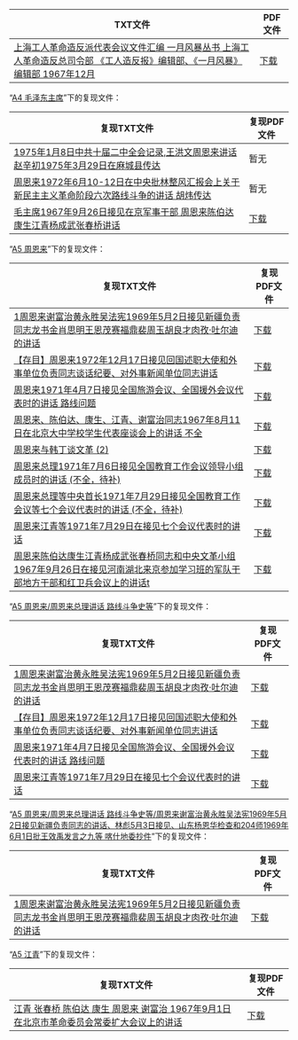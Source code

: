 | TXT文件 | PDF文件 |
| ------- | ------- |
| [上海工人革命造反派代表会议文件汇编 一月风暴丛书 上海工人革命造反总司令部 《工人造反报》编辑部、《一月风暴》编辑部 1967年12月](%E4%B8%8A%E6%B5%B7%E5%B7%A5%E4%BA%BA%E9%9D%A9%E5%91%BD%E9%80%A0%E5%8F%8D%E6%B4%BE%E4%BB%A3%E8%A1%A8%E4%BC%9A%E8%AE%AE%E6%96%87%E4%BB%B6%E6%B1%87%E7%BC%96%20%E4%B8%80%E6%9C%88%E9%A3%8E%E6%9A%B4%E4%B8%9B%E4%B9%A6%20%E4%B8%8A%E6%B5%B7%E5%B7%A5%E4%BA%BA%E9%9D%A9%E5%91%BD%E9%80%A0%E5%8F%8D%E6%80%BB%E5%8F%B8%E4%BB%A4%E9%83%A8%20%E3%80%8A%E5%B7%A5%E4%BA%BA%E9%80%A0%E5%8F%8D%E6%8A%A5%E3%80%8B%E7%BC%96%E8%BE%91%E9%83%A8%E3%80%81%E3%80%8A%E4%B8%80%E6%9C%88%E9%A3%8E%E6%9A%B4%E3%80%8B%E7%BC%96%E8%BE%91%E9%83%A8%201967%E5%B9%B412%E6%9C%88.txt) | [下载](%E4%B8%8A%E6%B5%B7%E5%B7%A5%E4%BA%BA%E9%9D%A9%E5%91%BD%E9%80%A0%E5%8F%8D%E6%B4%BE%E4%BB%A3%E8%A1%A8%E4%BC%9A%E8%AE%AE%E6%96%87%E4%BB%B6%E6%B1%87%E7%BC%96%20%E4%B8%80%E6%9C%88%E9%A3%8E%E6%9A%B4%E4%B8%9B%E4%B9%A6%20%E4%B8%8A%E6%B5%B7%E5%B7%A5%E4%BA%BA%E9%9D%A9%E5%91%BD%E9%80%A0%E5%8F%8D%E6%80%BB%E5%8F%B8%E4%BB%A4%E9%83%A8%20%E3%80%8A%E5%B7%A5%E4%BA%BA%E9%80%A0%E5%8F%8D%E6%8A%A5%E3%80%8B%E7%BC%96%E8%BE%91%E9%83%A8%E3%80%81%E3%80%8A%E4%B8%80%E6%9C%88%E9%A3%8E%E6%9A%B4%E3%80%8B%E7%BC%96%E8%BE%91%E9%83%A8%201967%E5%B9%B412%E6%9C%88.pdf) |

“[A4 毛泽东主席](../A4%20%E6%AF%9B%E6%B3%BD%E4%B8%9C%E4%B8%BB%E5%B8%AD)”下的复现文件：

| 复现TXT文件 | 复现PDF文件 |
| ------- | ------- |
| [1975年1月8日中共十届二中全会记录,王洪文周恩来讲话 赵辛初1975年3月29日在麻城县传达](../A4%20%E6%AF%9B%E6%B3%BD%E4%B8%9C%E4%B8%BB%E5%B8%AD/1975%E5%B9%B41%E6%9C%888%E6%97%A5%E4%B8%AD%E5%85%B1%E5%8D%81%E5%B1%8A%E4%BA%8C%E4%B8%AD%E5%85%A8%E4%BC%9A%E8%AE%B0%E5%BD%95%2C%E7%8E%8B%E6%B4%AA%E6%96%87%E5%91%A8%E6%81%A9%E6%9D%A5%E8%AE%B2%E8%AF%9D%20%E8%B5%B5%E8%BE%9B%E5%88%9D1975%E5%B9%B43%E6%9C%8829%E6%97%A5%E5%9C%A8%E9%BA%BB%E5%9F%8E%E5%8E%BF%E4%BC%A0%E8%BE%BE.txt) | 暂无 |
| [周恩来1972年6月10-12日在中央批林整风汇报会上关于新民主主义革命阶段六次路线斗争的讲话 胡炜传达](../A4%20%E6%AF%9B%E6%B3%BD%E4%B8%9C%E4%B8%BB%E5%B8%AD/%E5%91%A8%E6%81%A9%E6%9D%A51972%E5%B9%B46%E6%9C%8810-12%E6%97%A5%E5%9C%A8%E4%B8%AD%E5%A4%AE%E6%89%B9%E6%9E%97%E6%95%B4%E9%A3%8E%E6%B1%87%E6%8A%A5%E4%BC%9A%E4%B8%8A%E5%85%B3%E4%BA%8E%E6%96%B0%E6%B0%91%E4%B8%BB%E4%B8%BB%E4%B9%89%E9%9D%A9%E5%91%BD%E9%98%B6%E6%AE%B5%E5%85%AD%E6%AC%A1%E8%B7%AF%E7%BA%BF%E6%96%97%E4%BA%89%E7%9A%84%E8%AE%B2%E8%AF%9D%20%E8%83%A1%E7%82%9C%E4%BC%A0%E8%BE%BE.txt) | 暂无 |
| [毛主席1967年9月26日接见在京军事干部 周恩来陈伯达康生江青杨成武张春桥讲话 ](../A4%20%E6%AF%9B%E6%B3%BD%E4%B8%9C%E4%B8%BB%E5%B8%AD/%E6%AF%9B%E4%B8%BB%E5%B8%AD1967%E5%B9%B49%E6%9C%8826%E6%97%A5%E6%8E%A5%E8%A7%81%E5%9C%A8%E4%BA%AC%E5%86%9B%E4%BA%8B%E5%B9%B2%E9%83%A8%20%E5%91%A8%E6%81%A9%E6%9D%A5%E9%99%88%E4%BC%AF%E8%BE%BE%E5%BA%B7%E7%94%9F%E6%B1%9F%E9%9D%92%E6%9D%A8%E6%88%90%E6%AD%A6%E5%BC%A0%E6%98%A5%E6%A1%A5%E8%AE%B2%E8%AF%9D%20.txt) | [下载](../A4%20%E6%AF%9B%E6%B3%BD%E4%B8%9C%E4%B8%BB%E5%B8%AD/%E6%AF%9B%E4%B8%BB%E5%B8%AD1967%E5%B9%B49%E6%9C%8826%E6%97%A5%E6%8E%A5%E8%A7%81%E5%9C%A8%E4%BA%AC%E5%86%9B%E4%BA%8B%E5%B9%B2%E9%83%A8%20%E5%91%A8%E6%81%A9%E6%9D%A5%E9%99%88%E4%BC%AF%E8%BE%BE%E5%BA%B7%E7%94%9F%E6%B1%9F%E9%9D%92%E6%9D%A8%E6%88%90%E6%AD%A6%E5%BC%A0%E6%98%A5%E6%A1%A5%E8%AE%B2%E8%AF%9D%20.pdf) |

“[A5 周恩来](../A5%20%E5%91%A8%E6%81%A9%E6%9D%A5)”下的复现文件：

| 复现TXT文件 | 复现PDF文件 |
| ------- | ------- |
| [1周恩来谢富治黄永胜吴法宪1969年5月2日接见新疆负责同志龙书金肖思明王恩茂赛福鼎裴周玉胡良才肉孜·吐尔迪的讲话](../A5%20%E5%91%A8%E6%81%A9%E6%9D%A5/%E5%91%A8%E6%81%A9%E6%9D%A5%E6%80%BB%E7%90%86%E8%AE%B2%E8%AF%9D%20%E8%B7%AF%E7%BA%BF%E6%96%97%E4%BA%89%E5%8F%B2%E7%AD%89/%E5%91%A8%E6%81%A9%E6%9D%A5%E8%B0%A2%E5%AF%8C%E6%B2%BB%E9%BB%84%E6%B0%B8%E8%83%9C%E5%90%B4%E6%B3%95%E5%AE%AA1969%E5%B9%B45%E6%9C%882%E6%97%A5%E6%8E%A5%E8%A7%81%E6%96%B0%E7%96%86%E8%B4%9F%E8%B4%A3%E5%90%8C%E5%BF%97%E7%9A%84%E8%AE%B2%E8%AF%9D%E3%80%81%E6%9E%97%E5%BD%AA5%E6%9C%883%E6%97%A5%E6%8E%A5%E8%A7%81%E3%80%81%E5%B1%B1%E4%B8%9C%E6%9D%A8%E6%81%A9%E5%8D%8E%E6%A3%80%E6%9F%A5%E5%92%8C204%E5%B8%881969%E5%B9%B46%E6%9C%881%E6%97%A5%E6%89%B9%E7%8E%8B%E6%95%88%E7%A6%B9%E5%8F%91%E8%A8%80%E4%B9%8B%E4%B9%9D%E7%AD%89%20%E5%96%80%E4%BB%80%E5%9C%B0%E5%A7%94%E6%8A%84%E4%BB%B6/1%E5%91%A8%E6%81%A9%E6%9D%A5%E8%B0%A2%E5%AF%8C%E6%B2%BB%E9%BB%84%E6%B0%B8%E8%83%9C%E5%90%B4%E6%B3%95%E5%AE%AA1969%E5%B9%B45%E6%9C%882%E6%97%A5%E6%8E%A5%E8%A7%81%E6%96%B0%E7%96%86%E8%B4%9F%E8%B4%A3%E5%90%8C%E5%BF%97%E9%BE%99%E4%B9%A6%E9%87%91%E8%82%96%E6%80%9D%E6%98%8E%E7%8E%8B%E6%81%A9%E8%8C%82%E8%B5%9B%E7%A6%8F%E9%BC%8E%E8%A3%B4%E5%91%A8%E7%8E%89%E8%83%A1%E8%89%AF%E6%89%8D%E8%82%89%E5%AD%9C%C2%B7%E5%90%90%E5%B0%94%E8%BF%AA%E7%9A%84%E8%AE%B2%E8%AF%9D.txt) | [下载](../A5%20%E5%91%A8%E6%81%A9%E6%9D%A5/%E5%91%A8%E6%81%A9%E6%9D%A5%E6%80%BB%E7%90%86%E8%AE%B2%E8%AF%9D%20%E8%B7%AF%E7%BA%BF%E6%96%97%E4%BA%89%E5%8F%B2%E7%AD%89/%E5%91%A8%E6%81%A9%E6%9D%A5%E8%B0%A2%E5%AF%8C%E6%B2%BB%E9%BB%84%E6%B0%B8%E8%83%9C%E5%90%B4%E6%B3%95%E5%AE%AA1969%E5%B9%B45%E6%9C%882%E6%97%A5%E6%8E%A5%E8%A7%81%E6%96%B0%E7%96%86%E8%B4%9F%E8%B4%A3%E5%90%8C%E5%BF%97%E7%9A%84%E8%AE%B2%E8%AF%9D%E3%80%81%E6%9E%97%E5%BD%AA5%E6%9C%883%E6%97%A5%E6%8E%A5%E8%A7%81%E3%80%81%E5%B1%B1%E4%B8%9C%E6%9D%A8%E6%81%A9%E5%8D%8E%E6%A3%80%E6%9F%A5%E5%92%8C204%E5%B8%881969%E5%B9%B46%E6%9C%881%E6%97%A5%E6%89%B9%E7%8E%8B%E6%95%88%E7%A6%B9%E5%8F%91%E8%A8%80%E4%B9%8B%E4%B9%9D%E7%AD%89%20%E5%96%80%E4%BB%80%E5%9C%B0%E5%A7%94%E6%8A%84%E4%BB%B6/1%E5%91%A8%E6%81%A9%E6%9D%A5%E8%B0%A2%E5%AF%8C%E6%B2%BB%E9%BB%84%E6%B0%B8%E8%83%9C%E5%90%B4%E6%B3%95%E5%AE%AA1969%E5%B9%B45%E6%9C%882%E6%97%A5%E6%8E%A5%E8%A7%81%E6%96%B0%E7%96%86%E8%B4%9F%E8%B4%A3%E5%90%8C%E5%BF%97%E9%BE%99%E4%B9%A6%E9%87%91%E8%82%96%E6%80%9D%E6%98%8E%E7%8E%8B%E6%81%A9%E8%8C%82%E8%B5%9B%E7%A6%8F%E9%BC%8E%E8%A3%B4%E5%91%A8%E7%8E%89%E8%83%A1%E8%89%AF%E6%89%8D%E8%82%89%E5%AD%9C%C2%B7%E5%90%90%E5%B0%94%E8%BF%AA%E7%9A%84%E8%AE%B2%E8%AF%9D.pdf) |
| [【存目】周恩来1972年12月17日接见回国述职大使和外事单位负责同志谈话纪要、对外事新闻单位同志讲话](../A5%20%E5%91%A8%E6%81%A9%E6%9D%A5/%E5%91%A8%E6%81%A9%E6%9D%A5%E6%80%BB%E7%90%86%E8%AE%B2%E8%AF%9D%20%E8%B7%AF%E7%BA%BF%E6%96%97%E4%BA%89%E5%8F%B2%E7%AD%89/%E3%80%90%E5%AD%98%E7%9B%AE%E3%80%91%E5%91%A8%E6%81%A9%E6%9D%A51972%E5%B9%B412%E6%9C%8817%E6%97%A5%E6%8E%A5%E8%A7%81%E5%9B%9E%E5%9B%BD%E8%BF%B0%E8%81%8C%E5%A4%A7%E4%BD%BF%E5%92%8C%E5%A4%96%E4%BA%8B%E5%8D%95%E4%BD%8D%E8%B4%9F%E8%B4%A3%E5%90%8C%E5%BF%97%E8%B0%88%E8%AF%9D%E7%BA%AA%E8%A6%81%E3%80%81%E5%AF%B9%E5%A4%96%E4%BA%8B%E6%96%B0%E9%97%BB%E5%8D%95%E4%BD%8D%E5%90%8C%E5%BF%97%E8%AE%B2%E8%AF%9D.txt) | [下载](../A5%20%E5%91%A8%E6%81%A9%E6%9D%A5/%E5%91%A8%E6%81%A9%E6%9D%A5%E6%80%BB%E7%90%86%E8%AE%B2%E8%AF%9D%20%E8%B7%AF%E7%BA%BF%E6%96%97%E4%BA%89%E5%8F%B2%E7%AD%89/%E3%80%90%E5%AD%98%E7%9B%AE%E3%80%91%E5%91%A8%E6%81%A9%E6%9D%A51972%E5%B9%B412%E6%9C%8817%E6%97%A5%E6%8E%A5%E8%A7%81%E5%9B%9E%E5%9B%BD%E8%BF%B0%E8%81%8C%E5%A4%A7%E4%BD%BF%E5%92%8C%E5%A4%96%E4%BA%8B%E5%8D%95%E4%BD%8D%E8%B4%9F%E8%B4%A3%E5%90%8C%E5%BF%97%E8%B0%88%E8%AF%9D%E7%BA%AA%E8%A6%81%E3%80%81%E5%AF%B9%E5%A4%96%E4%BA%8B%E6%96%B0%E9%97%BB%E5%8D%95%E4%BD%8D%E5%90%8C%E5%BF%97%E8%AE%B2%E8%AF%9D.pdf) |
| [周恩来1971年4月7日接见全国旅游会议、全国援外会议代表时的讲话 路线问题](../A5%20%E5%91%A8%E6%81%A9%E6%9D%A5/%E5%91%A8%E6%81%A9%E6%9D%A5%E6%80%BB%E7%90%86%E8%AE%B2%E8%AF%9D%20%E8%B7%AF%E7%BA%BF%E6%96%97%E4%BA%89%E5%8F%B2%E7%AD%89/%E5%91%A8%E6%81%A9%E6%9D%A51971%E5%B9%B44%E6%9C%887%E6%97%A5%E6%8E%A5%E8%A7%81%E5%85%A8%E5%9B%BD%E6%97%85%E6%B8%B8%E4%BC%9A%E8%AE%AE%E3%80%81%E5%85%A8%E5%9B%BD%E6%8F%B4%E5%A4%96%E4%BC%9A%E8%AE%AE%E4%BB%A3%E8%A1%A8%E6%97%B6%E7%9A%84%E8%AE%B2%E8%AF%9D%20%E8%B7%AF%E7%BA%BF%E9%97%AE%E9%A2%98.txt) | [下载](../A5%20%E5%91%A8%E6%81%A9%E6%9D%A5/%E5%91%A8%E6%81%A9%E6%9D%A5%E6%80%BB%E7%90%86%E8%AE%B2%E8%AF%9D%20%E8%B7%AF%E7%BA%BF%E6%96%97%E4%BA%89%E5%8F%B2%E7%AD%89/%E5%91%A8%E6%81%A9%E6%9D%A51971%E5%B9%B44%E6%9C%887%E6%97%A5%E6%8E%A5%E8%A7%81%E5%85%A8%E5%9B%BD%E6%97%85%E6%B8%B8%E4%BC%9A%E8%AE%AE%E3%80%81%E5%85%A8%E5%9B%BD%E6%8F%B4%E5%A4%96%E4%BC%9A%E8%AE%AE%E4%BB%A3%E8%A1%A8%E6%97%B6%E7%9A%84%E8%AE%B2%E8%AF%9D%20%E8%B7%AF%E7%BA%BF%E9%97%AE%E9%A2%98.pdf) |
| [周恩来、陈伯达、康生、江青、谢富治同志1967年8月11日在北京大中学校学生代表座谈会上的讲话 不全](../A5%20%E5%91%A8%E6%81%A9%E6%9D%A5/%E5%91%A8%E6%81%A9%E6%9D%A5%E3%80%81%E9%99%88%E4%BC%AF%E8%BE%BE%E3%80%81%E5%BA%B7%E7%94%9F%E3%80%81%E6%B1%9F%E9%9D%92%E3%80%81%E8%B0%A2%E5%AF%8C%E6%B2%BB%E5%90%8C%E5%BF%971967%E5%B9%B48%E6%9C%8811%E6%97%A5%E5%9C%A8%E5%8C%97%E4%BA%AC%E5%A4%A7%E4%B8%AD%E5%AD%A6%E6%A0%A1%E5%AD%A6%E7%94%9F%E4%BB%A3%E8%A1%A8%E5%BA%A7%E8%B0%88%E4%BC%9A%E4%B8%8A%E7%9A%84%E8%AE%B2%E8%AF%9D%20%E4%B8%8D%E5%85%A8.txt) | [下载](../A5%20%E5%91%A8%E6%81%A9%E6%9D%A5/%E5%91%A8%E6%81%A9%E6%9D%A5%E3%80%81%E9%99%88%E4%BC%AF%E8%BE%BE%E3%80%81%E5%BA%B7%E7%94%9F%E3%80%81%E6%B1%9F%E9%9D%92%E3%80%81%E8%B0%A2%E5%AF%8C%E6%B2%BB%E5%90%8C%E5%BF%971967%E5%B9%B48%E6%9C%8811%E6%97%A5%E5%9C%A8%E5%8C%97%E4%BA%AC%E5%A4%A7%E4%B8%AD%E5%AD%A6%E6%A0%A1%E5%AD%A6%E7%94%9F%E4%BB%A3%E8%A1%A8%E5%BA%A7%E8%B0%88%E4%BC%9A%E4%B8%8A%E7%9A%84%E8%AE%B2%E8%AF%9D%20%E4%B8%8D%E5%85%A8.pdf) |
| [周恩来与韩丁谈文革 (2)](../A5%20%E5%91%A8%E6%81%A9%E6%9D%A5/%E5%91%A8%E6%81%A9%E6%9D%A5%E4%B8%8E%E9%9F%A9%E4%B8%81%E8%B0%88%E6%96%87%E9%9D%A9%20%282%29.txt) | [下载](../A5%20%E5%91%A8%E6%81%A9%E6%9D%A5/%E5%91%A8%E6%81%A9%E6%9D%A5%E4%B8%8E%E9%9F%A9%E4%B8%81%E8%B0%88%E6%96%87%E9%9D%A9%20%282%29.pdf) |
| [周恩来总理1971年7月6日接见全国教育工作会议领导小组成员时的讲话 (不全，待补)](../A5%20%E5%91%A8%E6%81%A9%E6%9D%A5/%E5%91%A8%E6%81%A9%E6%9D%A5%E6%80%BB%E7%90%861971%E5%B9%B47%E6%9C%886%E6%97%A5%E6%8E%A5%E8%A7%81%E5%85%A8%E5%9B%BD%E6%95%99%E8%82%B2%E5%B7%A5%E4%BD%9C%E4%BC%9A%E8%AE%AE%E9%A2%86%E5%AF%BC%E5%B0%8F%E7%BB%84%E6%88%90%E5%91%98%E6%97%B6%E7%9A%84%E8%AE%B2%E8%AF%9D%20%28%E4%B8%8D%E5%85%A8%EF%BC%8C%E5%BE%85%E8%A1%A5%29.txt) | [下载](../A5%20%E5%91%A8%E6%81%A9%E6%9D%A5/%E5%91%A8%E6%81%A9%E6%9D%A5%E6%80%BB%E7%90%861971%E5%B9%B47%E6%9C%886%E6%97%A5%E6%8E%A5%E8%A7%81%E5%85%A8%E5%9B%BD%E6%95%99%E8%82%B2%E5%B7%A5%E4%BD%9C%E4%BC%9A%E8%AE%AE%E9%A2%86%E5%AF%BC%E5%B0%8F%E7%BB%84%E6%88%90%E5%91%98%E6%97%B6%E7%9A%84%E8%AE%B2%E8%AF%9D%20%28%E4%B8%8D%E5%85%A8%EF%BC%8C%E5%BE%85%E8%A1%A5%29.pdf) |
| [周恩来总理等中央首长1971年7月29日接见全国教育工作会议等七个会议代表时的讲话 (不全，待补)](../A5%20%E5%91%A8%E6%81%A9%E6%9D%A5/%E5%91%A8%E6%81%A9%E6%9D%A5%E6%80%BB%E7%90%86%E7%AD%89%E4%B8%AD%E5%A4%AE%E9%A6%96%E9%95%BF1971%E5%B9%B47%E6%9C%8829%E6%97%A5%E6%8E%A5%E8%A7%81%E5%85%A8%E5%9B%BD%E6%95%99%E8%82%B2%E5%B7%A5%E4%BD%9C%E4%BC%9A%E8%AE%AE%E7%AD%89%E4%B8%83%E4%B8%AA%E4%BC%9A%E8%AE%AE%E4%BB%A3%E8%A1%A8%E6%97%B6%E7%9A%84%E8%AE%B2%E8%AF%9D%20%28%E4%B8%8D%E5%85%A8%EF%BC%8C%E5%BE%85%E8%A1%A5%29.txt) | [下载](../A5%20%E5%91%A8%E6%81%A9%E6%9D%A5/%E5%91%A8%E6%81%A9%E6%9D%A5%E6%80%BB%E7%90%86%E7%AD%89%E4%B8%AD%E5%A4%AE%E9%A6%96%E9%95%BF1971%E5%B9%B47%E6%9C%8829%E6%97%A5%E6%8E%A5%E8%A7%81%E5%85%A8%E5%9B%BD%E6%95%99%E8%82%B2%E5%B7%A5%E4%BD%9C%E4%BC%9A%E8%AE%AE%E7%AD%89%E4%B8%83%E4%B8%AA%E4%BC%9A%E8%AE%AE%E4%BB%A3%E8%A1%A8%E6%97%B6%E7%9A%84%E8%AE%B2%E8%AF%9D%20%28%E4%B8%8D%E5%85%A8%EF%BC%8C%E5%BE%85%E8%A1%A5%29.pdf) |
| [周恩来江青等1971年7月29日在接见七个会议代表时的讲话](../A5%20%E5%91%A8%E6%81%A9%E6%9D%A5/%E5%91%A8%E6%81%A9%E6%9D%A5%E6%80%BB%E7%90%86%E8%AE%B2%E8%AF%9D%20%E8%B7%AF%E7%BA%BF%E6%96%97%E4%BA%89%E5%8F%B2%E7%AD%89/%E5%91%A8%E6%81%A9%E6%9D%A5%E6%B1%9F%E9%9D%92%E7%AD%891971%E5%B9%B47%E6%9C%8829%E6%97%A5%E5%9C%A8%E6%8E%A5%E8%A7%81%E4%B8%83%E4%B8%AA%E4%BC%9A%E8%AE%AE%E4%BB%A3%E8%A1%A8%E6%97%B6%E7%9A%84%E8%AE%B2%E8%AF%9D.txt) | [下载](../A5%20%E5%91%A8%E6%81%A9%E6%9D%A5/%E5%91%A8%E6%81%A9%E6%9D%A5%E6%80%BB%E7%90%86%E8%AE%B2%E8%AF%9D%20%E8%B7%AF%E7%BA%BF%E6%96%97%E4%BA%89%E5%8F%B2%E7%AD%89/%E5%91%A8%E6%81%A9%E6%9D%A5%E6%B1%9F%E9%9D%92%E7%AD%891971%E5%B9%B47%E6%9C%8829%E6%97%A5%E5%9C%A8%E6%8E%A5%E8%A7%81%E4%B8%83%E4%B8%AA%E4%BC%9A%E8%AE%AE%E4%BB%A3%E8%A1%A8%E6%97%B6%E7%9A%84%E8%AE%B2%E8%AF%9D.pdf) |
| [周恩来陈伯达康生江青杨成武张春桥同志和中央文革小组1967年9月26日在接见河南湖北来京参加学习班的军队干部地方干部和红卫兵会议上的讲话t](../A5%20%E5%91%A8%E6%81%A9%E6%9D%A5/%E5%91%A8%E6%81%A9%E6%9D%A5%E9%99%88%E4%BC%AF%E8%BE%BE%E5%BA%B7%E7%94%9F%E6%B1%9F%E9%9D%92%E6%9D%A8%E6%88%90%E6%AD%A6%E5%BC%A0%E6%98%A5%E6%A1%A5%E5%90%8C%E5%BF%97%E5%92%8C%E4%B8%AD%E5%A4%AE%E6%96%87%E9%9D%A9%E5%B0%8F%E7%BB%841967%E5%B9%B49%E6%9C%8826%E6%97%A5%E5%9C%A8%E6%8E%A5%E8%A7%81%E6%B2%B3%E5%8D%97%E6%B9%96%E5%8C%97%E6%9D%A5%E4%BA%AC%E5%8F%82%E5%8A%A0%E5%AD%A6%E4%B9%A0%E7%8F%AD%E7%9A%84%E5%86%9B%E9%98%9F%E5%B9%B2%E9%83%A8%E5%9C%B0%E6%96%B9%E5%B9%B2%E9%83%A8%E5%92%8C%E7%BA%A2%E5%8D%AB%E5%85%B5%E4%BC%9A%E8%AE%AE%E4%B8%8A%E7%9A%84%E8%AE%B2%E8%AF%9Dt.txt) | [下载](../A5%20%E5%91%A8%E6%81%A9%E6%9D%A5/%E5%91%A8%E6%81%A9%E6%9D%A5%E9%99%88%E4%BC%AF%E8%BE%BE%E5%BA%B7%E7%94%9F%E6%B1%9F%E9%9D%92%E6%9D%A8%E6%88%90%E6%AD%A6%E5%BC%A0%E6%98%A5%E6%A1%A5%E5%90%8C%E5%BF%97%E5%92%8C%E4%B8%AD%E5%A4%AE%E6%96%87%E9%9D%A9%E5%B0%8F%E7%BB%841967%E5%B9%B49%E6%9C%8826%E6%97%A5%E5%9C%A8%E6%8E%A5%E8%A7%81%E6%B2%B3%E5%8D%97%E6%B9%96%E5%8C%97%E6%9D%A5%E4%BA%AC%E5%8F%82%E5%8A%A0%E5%AD%A6%E4%B9%A0%E7%8F%AD%E7%9A%84%E5%86%9B%E9%98%9F%E5%B9%B2%E9%83%A8%E5%9C%B0%E6%96%B9%E5%B9%B2%E9%83%A8%E5%92%8C%E7%BA%A2%E5%8D%AB%E5%85%B5%E4%BC%9A%E8%AE%AE%E4%B8%8A%E7%9A%84%E8%AE%B2%E8%AF%9Dt.pdf) |

“[A5 周恩来/周恩来总理讲话 路线斗争史等](../A5%20%E5%91%A8%E6%81%A9%E6%9D%A5/%E5%91%A8%E6%81%A9%E6%9D%A5%E6%80%BB%E7%90%86%E8%AE%B2%E8%AF%9D%20%E8%B7%AF%E7%BA%BF%E6%96%97%E4%BA%89%E5%8F%B2%E7%AD%89)”下的复现文件：

| 复现TXT文件 | 复现PDF文件 |
| ------- | ------- |
| [1周恩来谢富治黄永胜吴法宪1969年5月2日接见新疆负责同志龙书金肖思明王恩茂赛福鼎裴周玉胡良才肉孜·吐尔迪的讲话](../A5%20%E5%91%A8%E6%81%A9%E6%9D%A5/%E5%91%A8%E6%81%A9%E6%9D%A5%E6%80%BB%E7%90%86%E8%AE%B2%E8%AF%9D%20%E8%B7%AF%E7%BA%BF%E6%96%97%E4%BA%89%E5%8F%B2%E7%AD%89/%E5%91%A8%E6%81%A9%E6%9D%A5%E8%B0%A2%E5%AF%8C%E6%B2%BB%E9%BB%84%E6%B0%B8%E8%83%9C%E5%90%B4%E6%B3%95%E5%AE%AA1969%E5%B9%B45%E6%9C%882%E6%97%A5%E6%8E%A5%E8%A7%81%E6%96%B0%E7%96%86%E8%B4%9F%E8%B4%A3%E5%90%8C%E5%BF%97%E7%9A%84%E8%AE%B2%E8%AF%9D%E3%80%81%E6%9E%97%E5%BD%AA5%E6%9C%883%E6%97%A5%E6%8E%A5%E8%A7%81%E3%80%81%E5%B1%B1%E4%B8%9C%E6%9D%A8%E6%81%A9%E5%8D%8E%E6%A3%80%E6%9F%A5%E5%92%8C204%E5%B8%881969%E5%B9%B46%E6%9C%881%E6%97%A5%E6%89%B9%E7%8E%8B%E6%95%88%E7%A6%B9%E5%8F%91%E8%A8%80%E4%B9%8B%E4%B9%9D%E7%AD%89%20%E5%96%80%E4%BB%80%E5%9C%B0%E5%A7%94%E6%8A%84%E4%BB%B6/1%E5%91%A8%E6%81%A9%E6%9D%A5%E8%B0%A2%E5%AF%8C%E6%B2%BB%E9%BB%84%E6%B0%B8%E8%83%9C%E5%90%B4%E6%B3%95%E5%AE%AA1969%E5%B9%B45%E6%9C%882%E6%97%A5%E6%8E%A5%E8%A7%81%E6%96%B0%E7%96%86%E8%B4%9F%E8%B4%A3%E5%90%8C%E5%BF%97%E9%BE%99%E4%B9%A6%E9%87%91%E8%82%96%E6%80%9D%E6%98%8E%E7%8E%8B%E6%81%A9%E8%8C%82%E8%B5%9B%E7%A6%8F%E9%BC%8E%E8%A3%B4%E5%91%A8%E7%8E%89%E8%83%A1%E8%89%AF%E6%89%8D%E8%82%89%E5%AD%9C%C2%B7%E5%90%90%E5%B0%94%E8%BF%AA%E7%9A%84%E8%AE%B2%E8%AF%9D.txt) | [下载](../A5%20%E5%91%A8%E6%81%A9%E6%9D%A5/%E5%91%A8%E6%81%A9%E6%9D%A5%E6%80%BB%E7%90%86%E8%AE%B2%E8%AF%9D%20%E8%B7%AF%E7%BA%BF%E6%96%97%E4%BA%89%E5%8F%B2%E7%AD%89/%E5%91%A8%E6%81%A9%E6%9D%A5%E8%B0%A2%E5%AF%8C%E6%B2%BB%E9%BB%84%E6%B0%B8%E8%83%9C%E5%90%B4%E6%B3%95%E5%AE%AA1969%E5%B9%B45%E6%9C%882%E6%97%A5%E6%8E%A5%E8%A7%81%E6%96%B0%E7%96%86%E8%B4%9F%E8%B4%A3%E5%90%8C%E5%BF%97%E7%9A%84%E8%AE%B2%E8%AF%9D%E3%80%81%E6%9E%97%E5%BD%AA5%E6%9C%883%E6%97%A5%E6%8E%A5%E8%A7%81%E3%80%81%E5%B1%B1%E4%B8%9C%E6%9D%A8%E6%81%A9%E5%8D%8E%E6%A3%80%E6%9F%A5%E5%92%8C204%E5%B8%881969%E5%B9%B46%E6%9C%881%E6%97%A5%E6%89%B9%E7%8E%8B%E6%95%88%E7%A6%B9%E5%8F%91%E8%A8%80%E4%B9%8B%E4%B9%9D%E7%AD%89%20%E5%96%80%E4%BB%80%E5%9C%B0%E5%A7%94%E6%8A%84%E4%BB%B6/1%E5%91%A8%E6%81%A9%E6%9D%A5%E8%B0%A2%E5%AF%8C%E6%B2%BB%E9%BB%84%E6%B0%B8%E8%83%9C%E5%90%B4%E6%B3%95%E5%AE%AA1969%E5%B9%B45%E6%9C%882%E6%97%A5%E6%8E%A5%E8%A7%81%E6%96%B0%E7%96%86%E8%B4%9F%E8%B4%A3%E5%90%8C%E5%BF%97%E9%BE%99%E4%B9%A6%E9%87%91%E8%82%96%E6%80%9D%E6%98%8E%E7%8E%8B%E6%81%A9%E8%8C%82%E8%B5%9B%E7%A6%8F%E9%BC%8E%E8%A3%B4%E5%91%A8%E7%8E%89%E8%83%A1%E8%89%AF%E6%89%8D%E8%82%89%E5%AD%9C%C2%B7%E5%90%90%E5%B0%94%E8%BF%AA%E7%9A%84%E8%AE%B2%E8%AF%9D.pdf) |
| [【存目】周恩来1972年12月17日接见回国述职大使和外事单位负责同志谈话纪要、对外事新闻单位同志讲话](../A5%20%E5%91%A8%E6%81%A9%E6%9D%A5/%E5%91%A8%E6%81%A9%E6%9D%A5%E6%80%BB%E7%90%86%E8%AE%B2%E8%AF%9D%20%E8%B7%AF%E7%BA%BF%E6%96%97%E4%BA%89%E5%8F%B2%E7%AD%89/%E3%80%90%E5%AD%98%E7%9B%AE%E3%80%91%E5%91%A8%E6%81%A9%E6%9D%A51972%E5%B9%B412%E6%9C%8817%E6%97%A5%E6%8E%A5%E8%A7%81%E5%9B%9E%E5%9B%BD%E8%BF%B0%E8%81%8C%E5%A4%A7%E4%BD%BF%E5%92%8C%E5%A4%96%E4%BA%8B%E5%8D%95%E4%BD%8D%E8%B4%9F%E8%B4%A3%E5%90%8C%E5%BF%97%E8%B0%88%E8%AF%9D%E7%BA%AA%E8%A6%81%E3%80%81%E5%AF%B9%E5%A4%96%E4%BA%8B%E6%96%B0%E9%97%BB%E5%8D%95%E4%BD%8D%E5%90%8C%E5%BF%97%E8%AE%B2%E8%AF%9D.txt) | [下载](../A5%20%E5%91%A8%E6%81%A9%E6%9D%A5/%E5%91%A8%E6%81%A9%E6%9D%A5%E6%80%BB%E7%90%86%E8%AE%B2%E8%AF%9D%20%E8%B7%AF%E7%BA%BF%E6%96%97%E4%BA%89%E5%8F%B2%E7%AD%89/%E3%80%90%E5%AD%98%E7%9B%AE%E3%80%91%E5%91%A8%E6%81%A9%E6%9D%A51972%E5%B9%B412%E6%9C%8817%E6%97%A5%E6%8E%A5%E8%A7%81%E5%9B%9E%E5%9B%BD%E8%BF%B0%E8%81%8C%E5%A4%A7%E4%BD%BF%E5%92%8C%E5%A4%96%E4%BA%8B%E5%8D%95%E4%BD%8D%E8%B4%9F%E8%B4%A3%E5%90%8C%E5%BF%97%E8%B0%88%E8%AF%9D%E7%BA%AA%E8%A6%81%E3%80%81%E5%AF%B9%E5%A4%96%E4%BA%8B%E6%96%B0%E9%97%BB%E5%8D%95%E4%BD%8D%E5%90%8C%E5%BF%97%E8%AE%B2%E8%AF%9D.pdf) |
| [周恩来1971年4月7日接见全国旅游会议、全国援外会议代表时的讲话 路线问题](../A5%20%E5%91%A8%E6%81%A9%E6%9D%A5/%E5%91%A8%E6%81%A9%E6%9D%A5%E6%80%BB%E7%90%86%E8%AE%B2%E8%AF%9D%20%E8%B7%AF%E7%BA%BF%E6%96%97%E4%BA%89%E5%8F%B2%E7%AD%89/%E5%91%A8%E6%81%A9%E6%9D%A51971%E5%B9%B44%E6%9C%887%E6%97%A5%E6%8E%A5%E8%A7%81%E5%85%A8%E5%9B%BD%E6%97%85%E6%B8%B8%E4%BC%9A%E8%AE%AE%E3%80%81%E5%85%A8%E5%9B%BD%E6%8F%B4%E5%A4%96%E4%BC%9A%E8%AE%AE%E4%BB%A3%E8%A1%A8%E6%97%B6%E7%9A%84%E8%AE%B2%E8%AF%9D%20%E8%B7%AF%E7%BA%BF%E9%97%AE%E9%A2%98.txt) | [下载](../A5%20%E5%91%A8%E6%81%A9%E6%9D%A5/%E5%91%A8%E6%81%A9%E6%9D%A5%E6%80%BB%E7%90%86%E8%AE%B2%E8%AF%9D%20%E8%B7%AF%E7%BA%BF%E6%96%97%E4%BA%89%E5%8F%B2%E7%AD%89/%E5%91%A8%E6%81%A9%E6%9D%A51971%E5%B9%B44%E6%9C%887%E6%97%A5%E6%8E%A5%E8%A7%81%E5%85%A8%E5%9B%BD%E6%97%85%E6%B8%B8%E4%BC%9A%E8%AE%AE%E3%80%81%E5%85%A8%E5%9B%BD%E6%8F%B4%E5%A4%96%E4%BC%9A%E8%AE%AE%E4%BB%A3%E8%A1%A8%E6%97%B6%E7%9A%84%E8%AE%B2%E8%AF%9D%20%E8%B7%AF%E7%BA%BF%E9%97%AE%E9%A2%98.pdf) |
| [周恩来江青等1971年7月29日在接见七个会议代表时的讲话](../A5%20%E5%91%A8%E6%81%A9%E6%9D%A5/%E5%91%A8%E6%81%A9%E6%9D%A5%E6%80%BB%E7%90%86%E8%AE%B2%E8%AF%9D%20%E8%B7%AF%E7%BA%BF%E6%96%97%E4%BA%89%E5%8F%B2%E7%AD%89/%E5%91%A8%E6%81%A9%E6%9D%A5%E6%B1%9F%E9%9D%92%E7%AD%891971%E5%B9%B47%E6%9C%8829%E6%97%A5%E5%9C%A8%E6%8E%A5%E8%A7%81%E4%B8%83%E4%B8%AA%E4%BC%9A%E8%AE%AE%E4%BB%A3%E8%A1%A8%E6%97%B6%E7%9A%84%E8%AE%B2%E8%AF%9D.txt) | [下载](../A5%20%E5%91%A8%E6%81%A9%E6%9D%A5/%E5%91%A8%E6%81%A9%E6%9D%A5%E6%80%BB%E7%90%86%E8%AE%B2%E8%AF%9D%20%E8%B7%AF%E7%BA%BF%E6%96%97%E4%BA%89%E5%8F%B2%E7%AD%89/%E5%91%A8%E6%81%A9%E6%9D%A5%E6%B1%9F%E9%9D%92%E7%AD%891971%E5%B9%B47%E6%9C%8829%E6%97%A5%E5%9C%A8%E6%8E%A5%E8%A7%81%E4%B8%83%E4%B8%AA%E4%BC%9A%E8%AE%AE%E4%BB%A3%E8%A1%A8%E6%97%B6%E7%9A%84%E8%AE%B2%E8%AF%9D.pdf) |

“[A5 周恩来/周恩来总理讲话 路线斗争史等/周恩来谢富治黄永胜吴法宪1969年5月2日接见新疆负责同志的讲话、林彪5月3日接见、山东杨恩华检查和204师1969年6月1日批王效禹发言之九等 喀什地委抄件](../A5%20%E5%91%A8%E6%81%A9%E6%9D%A5/%E5%91%A8%E6%81%A9%E6%9D%A5%E6%80%BB%E7%90%86%E8%AE%B2%E8%AF%9D%20%E8%B7%AF%E7%BA%BF%E6%96%97%E4%BA%89%E5%8F%B2%E7%AD%89/%E5%91%A8%E6%81%A9%E6%9D%A5%E8%B0%A2%E5%AF%8C%E6%B2%BB%E9%BB%84%E6%B0%B8%E8%83%9C%E5%90%B4%E6%B3%95%E5%AE%AA1969%E5%B9%B45%E6%9C%882%E6%97%A5%E6%8E%A5%E8%A7%81%E6%96%B0%E7%96%86%E8%B4%9F%E8%B4%A3%E5%90%8C%E5%BF%97%E7%9A%84%E8%AE%B2%E8%AF%9D%E3%80%81%E6%9E%97%E5%BD%AA5%E6%9C%883%E6%97%A5%E6%8E%A5%E8%A7%81%E3%80%81%E5%B1%B1%E4%B8%9C%E6%9D%A8%E6%81%A9%E5%8D%8E%E6%A3%80%E6%9F%A5%E5%92%8C204%E5%B8%881969%E5%B9%B46%E6%9C%881%E6%97%A5%E6%89%B9%E7%8E%8B%E6%95%88%E7%A6%B9%E5%8F%91%E8%A8%80%E4%B9%8B%E4%B9%9D%E7%AD%89%20%E5%96%80%E4%BB%80%E5%9C%B0%E5%A7%94%E6%8A%84%E4%BB%B6)”下的复现文件：

| 复现TXT文件 | 复现PDF文件 |
| ------- | ------- |
| [1周恩来谢富治黄永胜吴法宪1969年5月2日接见新疆负责同志龙书金肖思明王恩茂赛福鼎裴周玉胡良才肉孜·吐尔迪的讲话](../A5%20%E5%91%A8%E6%81%A9%E6%9D%A5/%E5%91%A8%E6%81%A9%E6%9D%A5%E6%80%BB%E7%90%86%E8%AE%B2%E8%AF%9D%20%E8%B7%AF%E7%BA%BF%E6%96%97%E4%BA%89%E5%8F%B2%E7%AD%89/%E5%91%A8%E6%81%A9%E6%9D%A5%E8%B0%A2%E5%AF%8C%E6%B2%BB%E9%BB%84%E6%B0%B8%E8%83%9C%E5%90%B4%E6%B3%95%E5%AE%AA1969%E5%B9%B45%E6%9C%882%E6%97%A5%E6%8E%A5%E8%A7%81%E6%96%B0%E7%96%86%E8%B4%9F%E8%B4%A3%E5%90%8C%E5%BF%97%E7%9A%84%E8%AE%B2%E8%AF%9D%E3%80%81%E6%9E%97%E5%BD%AA5%E6%9C%883%E6%97%A5%E6%8E%A5%E8%A7%81%E3%80%81%E5%B1%B1%E4%B8%9C%E6%9D%A8%E6%81%A9%E5%8D%8E%E6%A3%80%E6%9F%A5%E5%92%8C204%E5%B8%881969%E5%B9%B46%E6%9C%881%E6%97%A5%E6%89%B9%E7%8E%8B%E6%95%88%E7%A6%B9%E5%8F%91%E8%A8%80%E4%B9%8B%E4%B9%9D%E7%AD%89%20%E5%96%80%E4%BB%80%E5%9C%B0%E5%A7%94%E6%8A%84%E4%BB%B6/1%E5%91%A8%E6%81%A9%E6%9D%A5%E8%B0%A2%E5%AF%8C%E6%B2%BB%E9%BB%84%E6%B0%B8%E8%83%9C%E5%90%B4%E6%B3%95%E5%AE%AA1969%E5%B9%B45%E6%9C%882%E6%97%A5%E6%8E%A5%E8%A7%81%E6%96%B0%E7%96%86%E8%B4%9F%E8%B4%A3%E5%90%8C%E5%BF%97%E9%BE%99%E4%B9%A6%E9%87%91%E8%82%96%E6%80%9D%E6%98%8E%E7%8E%8B%E6%81%A9%E8%8C%82%E8%B5%9B%E7%A6%8F%E9%BC%8E%E8%A3%B4%E5%91%A8%E7%8E%89%E8%83%A1%E8%89%AF%E6%89%8D%E8%82%89%E5%AD%9C%C2%B7%E5%90%90%E5%B0%94%E8%BF%AA%E7%9A%84%E8%AE%B2%E8%AF%9D.txt) | [下载](../A5%20%E5%91%A8%E6%81%A9%E6%9D%A5/%E5%91%A8%E6%81%A9%E6%9D%A5%E6%80%BB%E7%90%86%E8%AE%B2%E8%AF%9D%20%E8%B7%AF%E7%BA%BF%E6%96%97%E4%BA%89%E5%8F%B2%E7%AD%89/%E5%91%A8%E6%81%A9%E6%9D%A5%E8%B0%A2%E5%AF%8C%E6%B2%BB%E9%BB%84%E6%B0%B8%E8%83%9C%E5%90%B4%E6%B3%95%E5%AE%AA1969%E5%B9%B45%E6%9C%882%E6%97%A5%E6%8E%A5%E8%A7%81%E6%96%B0%E7%96%86%E8%B4%9F%E8%B4%A3%E5%90%8C%E5%BF%97%E7%9A%84%E8%AE%B2%E8%AF%9D%E3%80%81%E6%9E%97%E5%BD%AA5%E6%9C%883%E6%97%A5%E6%8E%A5%E8%A7%81%E3%80%81%E5%B1%B1%E4%B8%9C%E6%9D%A8%E6%81%A9%E5%8D%8E%E6%A3%80%E6%9F%A5%E5%92%8C204%E5%B8%881969%E5%B9%B46%E6%9C%881%E6%97%A5%E6%89%B9%E7%8E%8B%E6%95%88%E7%A6%B9%E5%8F%91%E8%A8%80%E4%B9%8B%E4%B9%9D%E7%AD%89%20%E5%96%80%E4%BB%80%E5%9C%B0%E5%A7%94%E6%8A%84%E4%BB%B6/1%E5%91%A8%E6%81%A9%E6%9D%A5%E8%B0%A2%E5%AF%8C%E6%B2%BB%E9%BB%84%E6%B0%B8%E8%83%9C%E5%90%B4%E6%B3%95%E5%AE%AA1969%E5%B9%B45%E6%9C%882%E6%97%A5%E6%8E%A5%E8%A7%81%E6%96%B0%E7%96%86%E8%B4%9F%E8%B4%A3%E5%90%8C%E5%BF%97%E9%BE%99%E4%B9%A6%E9%87%91%E8%82%96%E6%80%9D%E6%98%8E%E7%8E%8B%E6%81%A9%E8%8C%82%E8%B5%9B%E7%A6%8F%E9%BC%8E%E8%A3%B4%E5%91%A8%E7%8E%89%E8%83%A1%E8%89%AF%E6%89%8D%E8%82%89%E5%AD%9C%C2%B7%E5%90%90%E5%B0%94%E8%BF%AA%E7%9A%84%E8%AE%B2%E8%AF%9D.pdf) |

“[A5 江青](../A5%20%E6%B1%9F%E9%9D%92)”下的复现文件：

| 复现TXT文件 | 复现PDF文件 |
| ------- | ------- |
| [江青 张春桥 陈伯达 康生 周恩来 谢富治 1967年9月1日在北京市革命委员会常委扩大会议上的讲话](../A5%20%E6%B1%9F%E9%9D%92/%E6%B1%9F%E9%9D%92%20%E5%BC%A0%E6%98%A5%E6%A1%A5%20%E9%99%88%E4%BC%AF%E8%BE%BE%20%E5%BA%B7%E7%94%9F%20%E5%91%A8%E6%81%A9%E6%9D%A5%20%E8%B0%A2%E5%AF%8C%E6%B2%BB%201967%E5%B9%B49%E6%9C%881%E6%97%A5%E5%9C%A8%E5%8C%97%E4%BA%AC%E5%B8%82%E9%9D%A9%E5%91%BD%E5%A7%94%E5%91%98%E4%BC%9A%E5%B8%B8%E5%A7%94%E6%89%A9%E5%A4%A7%E4%BC%9A%E8%AE%AE%E4%B8%8A%E7%9A%84%E8%AE%B2%E8%AF%9D.txt) | [下载](../A5%20%E6%B1%9F%E9%9D%92/%E6%B1%9F%E9%9D%92%20%E5%BC%A0%E6%98%A5%E6%A1%A5%20%E9%99%88%E4%BC%AF%E8%BE%BE%20%E5%BA%B7%E7%94%9F%20%E5%91%A8%E6%81%A9%E6%9D%A5%20%E8%B0%A2%E5%AF%8C%E6%B2%BB%201967%E5%B9%B49%E6%9C%881%E6%97%A5%E5%9C%A8%E5%8C%97%E4%BA%AC%E5%B8%82%E9%9D%A9%E5%91%BD%E5%A7%94%E5%91%98%E4%BC%9A%E5%B8%B8%E5%A7%94%E6%89%A9%E5%A4%A7%E4%BC%9A%E8%AE%AE%E4%B8%8A%E7%9A%84%E8%AE%B2%E8%AF%9D.pdf) |
